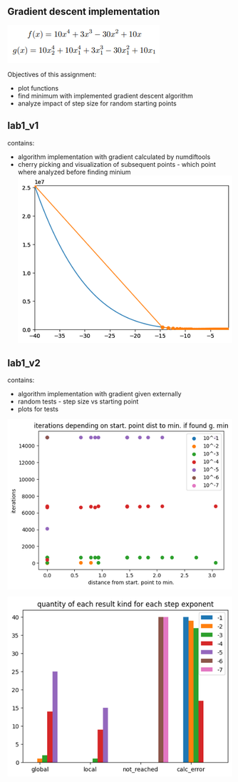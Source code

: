 ## Gradient descent implementation
![](readme_img/functions.png)

Objectives of this assignment:
- plot functions
- find minimum with implemented gradient descent algorithm
- analyze impact of step size for random starting points

## lab1_v1
contains:
- algorithm implementation with gradient calculated by numdiftools
- cherry picking and visualization of subsequent points - which point where analyzed before finding minium
 ![](readme_img/cherry_pick.png)

 ## lab1_v2
 contains:
- algorithm implementation with gradient given externally
- random tests - step size vs starting point
- plots for tests

![](readme_img/random_test_iterations.png)

![](readme_img/random_test_outcomes.png)

